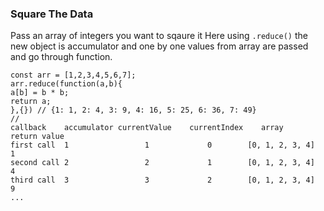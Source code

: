 ### Square The Data

Pass an array of integers you want to sqaure it
Here using `.reduce()` the new object is accumulator and one by one values from array are passed and go through function.

```
const arr = [1,2,3,4,5,6,7];
arr.reduce(function(a,b){
a[b] = b * b;
return a;
},{}) // {1: 1, 2: 4, 3: 9, 4: 16, 5: 25, 6: 36, 7: 49}
// 
callback	accumulator	currentValue	currentIndex	array	           return value
first call	1	              1		        0        [0, 1, 2, 3, 4]	  1
second call	2	              2		        1        [0, 1, 2, 3, 4]	  4
third call	3	              3		        2        [0, 1, 2, 3, 4]	  9
...
```
